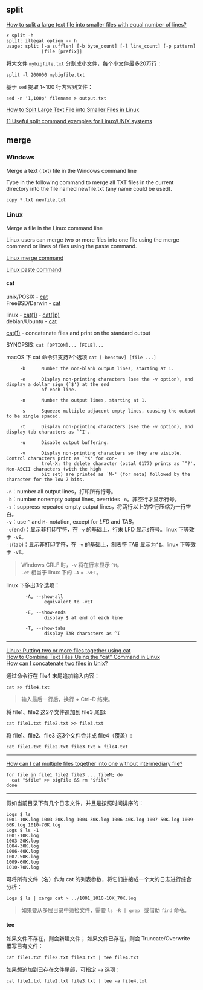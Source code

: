 
## split

[How to split a large text file into smaller files with equal number of lines?](https://stackoverflow.com/questions/2016894/how-to-split-a-large-text-file-into-smaller-files-with-equal-number-of-lines)

```
✗ split -h
split: illegal option -- h
usage: split [-a sufflen] [-b byte_count] [-l line_count] [-p pattern]
             [file [prefix]]
```

将大文件 `mybigfile.txt` 分割成小文件，每个小文件最多20万行：

```
split -l 200000 mybigfile.txt
```

基于 `sed` 提取 1~100 行内容到文件：

```
sed -n '1,100p' filename > output.txt
```

[How to Split Large Text File into Smaller Files in Linux](https://linoxide.com/linux-how-to/split-large-text-file-smaller-files-linux/)

[11 Useful split command examples for Linux/UNIX systems](https://www.linuxtechi.com/split-command-examples-for-linux-unix/)

## merge

### Windows

Merge a text (.txt) file in the Windows command line

Type in the following command to merge all TXT files in the current directory into the file named newfile.txt (any name could be used).

```
copy *.txt newfile.txt
```

### Linux

Merge a file in the Linux command line

Linux users can merge two or more files into one file using the merge command or lines of files using the paste command.

[Linux merge command](https://www.computerhope.com/unix/merge.htm)

[Linux paste command](https://www.computerhope.com/unix/upaste.htm)

#### cat

unix/POSIX - [cat](https://pubs.opengroup.org/onlinepubs/9699919799/utilities/cat.html)  
FreeBSD/Darwin - [cat](https://www.freebsd.org/cgi/man.cgi?query=cat)  

linux - [cat(1)](https://man7.org/linux/man-pages/man1/cat.1.html) - [cat(1p)](https://man7.org/linux/man-pages/man1/cat.1p.html)  
debian/Ubuntu - [cat](https://manpages.debian.org/buster/coreutils/cat.1.en.html)  

[cat(1)](https://man7.org/linux/man-pages/man1/cat.1.html) - concatenate files and print on the standard output

SYNOPSIS: `cat [OPTION]... [FILE]...`

macOS 下 cat 命令只支持7个选项 `cat [-benstuv] [file ...]`

```
     -b      Number the non-blank output lines, starting at 1.

     -e      Display non-printing characters (see the -v option), and display a dollar sign (`$') at the end
             of each line.

     -n      Number the output lines, starting at 1.

     -s      Squeeze multiple adjacent empty lines, causing the output to be single spaced.

     -t      Display non-printing characters (see the -v option), and display tab characters as `^I'.

     -u      Disable output buffering.

     -v      Display non-printing characters so they are visible.  Control characters print as `^X' for con-
             trol-X; the delete character (octal 0177) prints as `^?'.  Non-ASCII characters (with the high
             bit set) are printed as `M-' (for meta) followed by the character for the low 7 bits.
```

`-n`：number all output lines，打印所有行号。  
`-b`：number nonempty output lines, overrides `-n`。非空行才显示行号。  
`-s`：suppress repeated empty output lines，将两行以上的空行压缩为一行空白。  
`-v`：use `^` and `M-` notation, except for *LFD* and *TAB*。  
`-e`(end)：显示非打印字符，在 `-v` 的基础上，行末 LFD 显示`$`符号。linux 下等效于 `-vE`。  
`-t`(tab)：显示非打印字符，在 `-v` 的基础上，制表符 TAB 显示为`^I`。linux 下等效于 `-vT`。  

> Windows CRLF 时，`-v` 将在行末显示 `^M`。  
> `-et` 相当于 linux 下的 `-A` = `-vET`。  

linux 下多出3个选项：

```
       -A, --show-all
              equivalent to -vET

       -E, --show-ends
              display $ at end of each line

       -T, --show-tabs
              display TAB characters as ^I
```

---

[Linux: Putting two or more files together using cat](http://www.techpository.com/linux-putting-two-or-more-files-together-using-cat/)  
[How to Combine Text Files Using the “cat” Command in Linux](https://www.howtogeek.com/278599/how-to-combine-text-files-using-the-cat-command-in-linux/)  
[How can I concatenate two files in Unix?](https://superuser.com/questions/228878/how-can-i-concatenate-two-files-in-unix)  

通过命令行在 file4 末尾追加输入内容：

```
cat >> file4.txt
```

> 输入最后一行后，换行 + Ctrl-D 结束。

将 file1、file2 这2个文件追加到 file3 尾部:

```
cat file1.txt file2.txt >> file3.txt
```

将 file1、file2、file3 这3个文件合并成 file4（覆盖）:

```
cat file1.txt file2.txt file3.txt > file4.txt
```

---

[How can I cat multiple files together into one without intermediary file?](https://stackoverflow.com/questions/4072361/how-can-i-cat-multiple-files-together-into-one-without-intermediary-file)

```
for file in file1 file2 file3 ... fileN; do
  cat "$file" >> bigFile && rm "$file"
done
```

---

假如当前目录下有几个日志文件，并且是按照时间排序的：

```
Logs $ ls
1001-10K.log 1003-20K.log 1004-30K.log 1006-40K.log 1007-50K.log 1009-60K.log 1010-70K.log
Logs $ ls -1
1001-10K.log
1003-20K.log
1004-30K.log
1006-40K.log
1007-50K.log
1009-60K.log
1010-70K.log
```

可将所有文件（名）作为 cat 的列表参数，将它们拼接成一个大的日志进行综合分析：

```
Logs $ ls | xargs cat > ../1001_1010-10K_70K.log
```

> 如果要从多层目录中筛检文件，需要 `ls -R | grep ` 或借助 `find` 命令。

#### tee

如果文件不存在，则会新建文件；
如果文件已存在，则会 Truncate/Overwrite 覆写已有文件：

```
cat file1.txt file2.txt file3.txt | tee file4.txt
```

如果想追加到已存在文件尾部，可指定 `-a` 选项：

```
cat file1.txt file2.txt file3.txt | tee -a file4.txt
```
